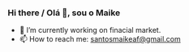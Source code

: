 ### Hi there / Olá 👋, sou o Maike

- 🔭 I’m currently working on finacial market.
- 📫 How to reach me: santosmaikeaf@gmail.com 
